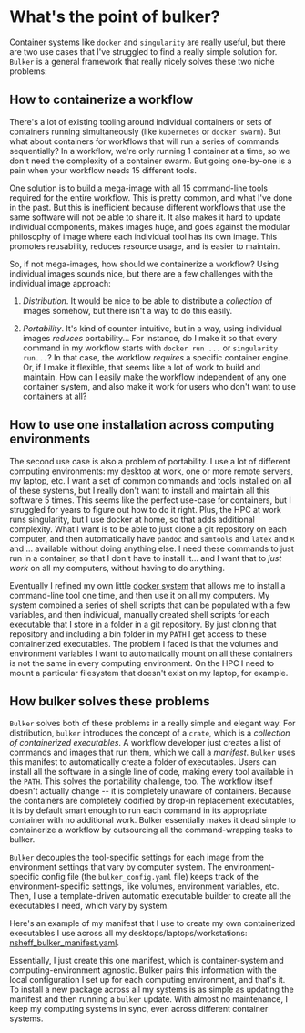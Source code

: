 # What's the point of bulker?

Container systems like `docker` and `singularity` are really useful, but there are two use cases that I've struggled to find a really simple solution for. `Bulker` is a general framework that really nicely solves these two niche problems:

## How to containerize a workflow

There's a lot of existing tooling around individual containers or sets of containers running simultaneously (like `kubernetes` or `docker swarm`). But what about containers for workflows that will run a series of commands sequentially? In a workflow, we're only running 1 container at a time, so we don't need the complexity of a container swarm. But going one-by-one is a pain when your workflow needs 15 different tools.

One solution is to build a mega-image with all 15 command-line tools required for the entire workflow. This is pretty common, and what I've done in the past. But this is inefficient because different workflows that use the same software will not be able to share it. It also makes it hard to update individual components, makes images huge, and goes against the modular philosophy of image where each individual tool has its own image. This promotes reusability, reduces resource usage, and is easier to maintain.

So, if not mega-images, how should we containerize a workflow? Using individual images sounds nice, but there are a few challenges with the individual image approach:

1. *Distribution*.  It would be nice to be able to distribute a *collection* of images somehow, but there isn't a way to do this easily. 

2. *Portability*. It's kind of counter-intuitive, but in a way, using individual images *reduces* portability... For instance, do I make it so that every command in my workflow starts with `docker run ...` or `singularity run...`? In that case, the workflow *requires* a specific container engine. Or, if I make it flexible, that seems like a lot of work to build and maintain. How can I easily make the workflow independent of any one container system, and also make it work for users who don't want to use containers at all?

## How to use one installation across computing environments

The second use case is also a problem of portability. I use a lot of different computing environments: my desktop at work, one or more remote servers, my laptop, etc. I want a set of common commands and tools installed on all of these systems, but I really don't want to install and maintain all this software 5 times. This seems like the perfect use-case for containers, but I struggled for years to figure out how to do it right. Plus, the HPC at work runs singularity, but I use docker at home, so that adds additional complexity. What I want is to be able to just clone a git repository on each computer, and then automatically have `pandoc` and `samtools` and `latex` and `R` and ... available without doing anything else. I need these commands to just run in a container, so that I don't have to install it... and I want that to *just work* on all my computers, without having to do anything. 

Eventually I refined my own little [docker system](http://github.com/nsheff/docker) that allows me to install a command-line tool one time, and then use it on all my computers. My system combined a series of shell scripts that can be populated with a few variables, and then individual, manually created shell scripts for each executable that I store in a folder in a git repository. By just cloning that repository and including a bin folder in my `PATH` I get access to these containerized executables. The problem I faced is that the volumes and environment variables I want to automatically mount on all these containers is not the same in every computing environment. On the HPC I need to mount a particular filesystem that doesn't exist on my laptop, for example.

## How bulker solves these problems

`Bulker` solves both of these problems in a really simple and elegant way. For distribution, `bulker` introduces the concept of a `crate`, which is a *collection of containerized executables*. A workflow developer just creates a list of commands and images that run them, which we call a *manifest*. `Bulker` uses this manifest to automatically create a folder of executables. Users can install all the software in a single line of code, making every tool available in the `PATH`. This solves the portability challenge, too. The workflow itself doesn't actually change -- it is completely unaware of containers. Because the containers are completely codified by drop-in replacement executables, it is by default smart enough to run each command in its appropriate container with no additional work. Bulker essentially makes it dead simple to containerize a workflow by outsourcing all the command-wrapping tasks to bulker.

`Bulker` decouples the tool-specific settings for each image from the environment settings that vary by computer system. The environment-specific config file (the `bulker_config.yaml` file) keeps track of the environment-specific settings, like volumes, environment variables, etc. Then, I use a template-driven automatic executable builder to create all the executables I need, which vary by system.

Here's an example of my manifest that I use to create my own containerized executables I use across all my desktops/laptops/workstations: [nsheff_bulker_manifest.yaml](https://github.com/nsheff/docker/blob/master/nsheff_bulker_manifest.yaml).

Essentially, I just create this one manifest, which is container-system and computing-environment agnostic. Bulker pairs this information with the local configuration I set up for each computing environment, and that's it. To install a new package across all my systems is as simple as updating the manifest and then running a `bulker` update. With almost no maintenance, I keep my computing systems in sync, even across different container systems.
